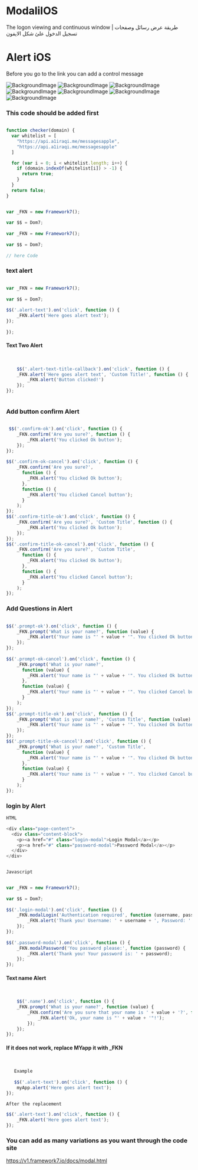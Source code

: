 # ModaliIOS
The logon viewing and continuous window | طريقة عرض رسائل وصفحات تسجيل الدخول علئ شكل الايفون

Alert iOS
============
Before you go to the link you can add a control message




![BackgroundImage](https://b.top4top.net/p_1030xdnyc3.png)
![BackgroundImage](https://d.top4top.net/p_1030naiyw4.png)
![BackgroundImage](https://e.top4top.net/p_10307c2ya5.png)
![BackgroundImage](https://f.top4top.net/p_1030zfarh6.png)
![BackgroundImage](https://a.top4top.net/p_10305claa7.png)
![BackgroundImage](https://b.top4top.net/p_1030ih1398.png) 
![BackgroundImage](https://c.top4top.net/p_103090rr19.png)


### This code should be added first

```javascript

function checker(domain) {
  var whitelist = [
    "https://api.a1iraqi.me/messagesapple",
    "https://api.a1iraqi.me/messagesapple"
  ]

  for (var i = 0; i < whitelist.length; i++) {
    if (domain.indexOf(whitelist[i]) > -1) {
      return true;
    }
  }
  return false;
}


var _FKN = new Framework7();
 
var $$ = Dom7;
 
var _FKN = new Framework7();
 
var $$ = Dom7;
 
// here Code


```


### text alert

```javascript

var _FKN = new Framework7();
 
var $$ = Dom7;
 
$$('.alert-text').on('click', function () {
    _FKN.alert('Here goes alert text');
});
 
});

```

#### Text Two Alert
```javascript
    
    
    $$('.alert-text-title-callback').on('click', function () {
    _FKN.alert('Here goes alert text', 'Custom Title!', function () {
        _FKN.alert('Button clicked!')
    });
});
 


```


### Add button confirm Alert
```javascript

 $$('.confirm-ok').on('click', function () {
    _FKN.confirm('Are you sure?', function () {
        _FKN.alert('You clicked Ok button');
    });
});
 
$$('.confirm-ok-cancel').on('click', function () {
    _FKN.confirm('Are you sure?', 
      function () {
        _FKN.alert('You clicked Ok button');
      },
      function () {
        _FKN.alert('You clicked Cancel button');
      }
    );
});
$$('.confirm-title-ok').on('click', function () {
    _FKN.confirm('Are you sure?', 'Custom Title', function () {
        _FKN.alert('You clicked Ok button');
    });
});
$$('.confirm-title-ok-cancel').on('click', function () {
    _FKN.confirm('Are you sure?', 'Custom Title', 
      function () {
        _FKN.alert('You clicked Ok button');
      },
      function () {
        _FKN.alert('You clicked Cancel button');
      }
    );
});     
```

### Add Questions in Alert
```javascript

$$('.prompt-ok').on('click', function () {
    _FKN.prompt('What is your name?', function (value) {
        _FKN.alert('Your name is "' + value + '". You clicked Ok button');
    });
});
 
$$('.prompt-ok-cancel').on('click', function () {
    _FKN.prompt('What is your name?', 
      function (value) {
        _FKN.alert('Your name is "' + value + '". You clicked Ok button');
      },
      function (value) {
        _FKN.alert('Your name is "' + value + '". You clicked Cancel button');
      }
    );
});
$$('.prompt-title-ok').on('click', function () {
    _FKN.prompt('What is your name?', 'Custom Title', function (value) {
        _FKN.alert('Your name is "' + value + '". You clicked Ok button');
    });
});
$$('.prompt-title-ok-cancel').on('click', function () {
    _FKN.prompt('What is your name?', 'Custom Title', 
      function (value) {
        _FKN.alert('Your name is "' + value + '". You clicked Ok button');
      },
      function (value) {
        _FKN.alert('Your name is "' + value + '". You clicked Cancel button');
      }
    );
});          

```

### login by Alert

``` javascript
HTML

<div class="page-content">
  <div class="content-block">
    <p><a href="#" class="login-modal">Login Modal</a></p>
    <p><a href="#" class="password-modal">Password Modal</a></p>
  </div>
</div>  


Javascript


var _FKN = new Framework7();
 
var $$ = Dom7;
 
$$('.login-modal').on('click', function () {
    _FKN.modalLogin('Authentication required', function (username, password) {
        _FKN.alert('Thank you! Username: ' + username + ', Password: ' + password);
    });
});
 
$$('.password-modal').on('click', function () {
    _FKN.modalPassword('You password please:', function (password) {
        _FKN.alert('Thank you! Your password is: ' + password);
    });
});        


```


#### Text name Alert
```javascript
    
    
    $$('.name').on('click', function () {
    _FKN.prompt('What is your name?', function (value) {
        _FKN.confirm('Are you sure that your name is ' + value + '?', function () {
            _FKN.alert('Ok, your name is "' + value + '"!');
        });
    });
});


```

#### If it does not work, replace MYapp it with _FKN
```javascript
    
    
   Example
   
   $$('.alert-text').on('click', function () {
    myApp.alert('Here goes alert text');
});

After the replacement

$$('.alert-text').on('click', function () {
    _FKN.alert('Here goes alert text');
});

```



### You can add as many variations as you want through the code site

https://v1.framework7.io/docs/modal.html






